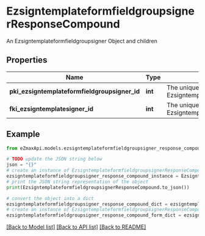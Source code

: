 # EzsigntemplateformfieldgroupsignerResponseCompound

An Ezsigntemplateformfieldgroupsigner Object and children

## Properties

Name | Type | Description | Notes
------------ | ------------- | ------------- | -------------
**pki_ezsigntemplateformfieldgroupsigner_id** | **int** | The unique ID of the Ezsigntemplateformfieldgroupsigner | 
**fki_ezsigntemplatesigner_id** | **int** | The unique ID of the Ezsigntemplatesigner | 

## Example

```python
from eZmaxApi.models.ezsigntemplateformfieldgroupsigner_response_compound import EzsigntemplateformfieldgroupsignerResponseCompound

# TODO update the JSON string below
json = "{}"
# create an instance of EzsigntemplateformfieldgroupsignerResponseCompound from a JSON string
ezsigntemplateformfieldgroupsigner_response_compound_instance = EzsigntemplateformfieldgroupsignerResponseCompound.from_json(json)
# print the JSON string representation of the object
print(EzsigntemplateformfieldgroupsignerResponseCompound.to_json())

# convert the object into a dict
ezsigntemplateformfieldgroupsigner_response_compound_dict = ezsigntemplateformfieldgroupsigner_response_compound_instance.to_dict()
# create an instance of EzsigntemplateformfieldgroupsignerResponseCompound from a dict
ezsigntemplateformfieldgroupsigner_response_compound_form_dict = ezsigntemplateformfieldgroupsigner_response_compound.from_dict(ezsigntemplateformfieldgroupsigner_response_compound_dict)
```
[[Back to Model list]](../README.md#documentation-for-models) [[Back to API list]](../README.md#documentation-for-api-endpoints) [[Back to README]](../README.md)



